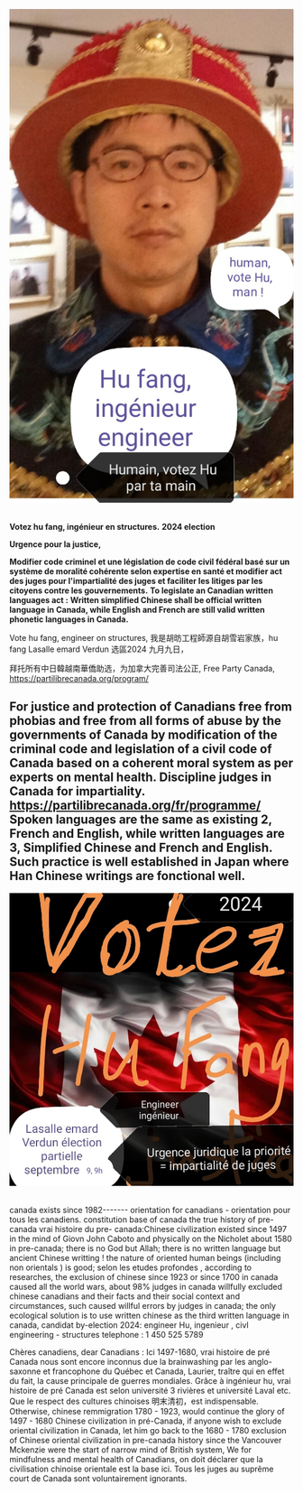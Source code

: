 ![image](https://github.com/United-Nations-Canada/2024-canada-federal-by-election/blob/main/01.jpg) 

**Votez hu fang, ingénieur en structures.**
**2024 election** 

**Urgence pour la justice,**

**Modifier code criminel et une législation de code civil fédéral basé sur un système de moralité cohérente selon expertise en santé et  modifier act des juges pour l'impartialité des juges et faciliter les litiges par les citoyens contre les gouvernements.** 
**To legislate an Canadian written languages act :**
**Written simplified Chinese shall be official written language in Canada, while English and French are still valid written phonetic languages in Canada.**

Vote hu fang, engineer on structures, 
我是胡昉工程師源自胡雪岩家族，hu fang 
Lasalle emard Verdun 选區2024 九月九日，

拜托所有中日韓越南華僑助选，为加拿大完善司法公正,
Free Party Canada, 
https://partilibrecanada.org/program/

For justice and protection of Canadians free from phobias and free from all forms of abuse by the governments of Canada by modification of the criminal code and legislation of a civil code of Canada based on a coherent moral system as per experts on mental health. 
Discipline judges in Canada for impartiality.
https://partilibrecanada.org/fr/programme/
Spoken languages are the same as existing 2,
French and English, while written languages are 3,
Simplified Chinese and French and English.
Such practice is well established in Japan where Han Chinese writings are fonctional well.
-------
![image](https://github.com/United-Nations-Canada/2024-canada-federal-by-election/blob/main/02.jpg) 

canada exists since 1982-------
orientation for canadians - orientation pour tous les canadiens.
constitution base of canada
the true history of pre-canada
vrai histoire du pre- canada:Chinese civilization existed since 1497 in the mind of Giovn John Caboto and physically on the Nicholet about 1580 in pre-canada;
there is no God but Allah; there is no written language but ancient Chinese writting !
the nature of oriented human beings (including non orientals ) is good; 
selon les etudes profondes , according to researches, the exclusion of chinese since 1923 or since 1700 in canada caused all the world wars,
about 98% judges in canada willfully excluded chinese canadians and their facts and their social context and circumstances, such caused willful errors by judges in canada;
the only ecological solution is to use written chinese as the third written language in canada,
candidat by-election 2024: engineer Hu, ingenieur , civl engineering - structures
telephone : 1 450 525 5789

Chères canadiens,  dear Canadians :
Ici 1497-1680, vrai histoire de pré Canada nous sont encore inconnus due la brainwashing par les anglo-saxonne et francophone du Québec et Canada, Laurier, traître qui en effet du fait, la cause principale de guerres mondiales. 
Grâce à ingénieur hu, vrai histoire de pré Canada est selon université 3 rivières et université Laval etc. 
Que le respect des cultures chinoises 明末清初，est indispensable. 
Otherwise, chinese remmigration  1780 - 1923, would continue the glory of 1497 - 1680 Chinese civilization in pré-Canada, if anyone wish to exclude oriental civilization in Canada, let him go back to the 1680 - 1780 exclusion of Chinese oriental civilization in pre-canada history since the Vancouver Mckenzie were the start of narrow mind of British system, 
We for mindfulness and mental health of Canadians, on doit déclarer que la civilisation chinoise orientale est la base ici. 
Tous les juges au suprême court de Canada sont voluntairement ignorants.
